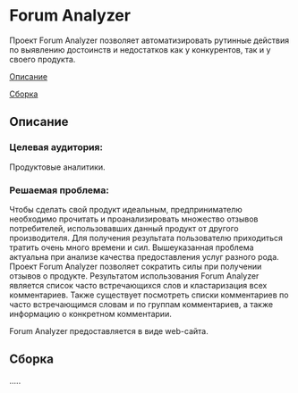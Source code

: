 # Forum Analyzer

Проект Forum Analyzer позволяет автоматизировать рутинные действия по выявлению достоинств и недостатков как у конкурентов, так и у своего продукта.

[Описание](#%D0%9E%D0%BF%D0%B8%D1%81%D0%B0%D0%BD%D0%B8%D0%B5)

[Сборка](#%D0%A1%D0%B1%D0%BE%D1%80%D0%BA%D0%B0)

## Описание

   ### Целевая аудитория: 
   
   Продуктовые аналитики.
   
   ### Решаемая проблема:
   
   Чтобы сделать свой продукт идеальным, предпринимателю необходимо прочитать и проанализировать множество отзывов потребителей, использовавших данный продукт от другого производителя. Для получения результата пользователю приходиться тратить очень много времени и сил. Вышеуказанная проблема актуальна при анализе качества предоставления услуг разного рода. Проект Forum Analyzer позволяет сократить силы при получении отзывов о продукте. Результатом использования Forum Analyzer является список часто встречающихся слов и кластаризация всех комментариев. Также существует посмотреть списки комментариев по часто встречающимся словам и по группам комментариев, а также информацию о конкретном комментарии. 

  Forum Analyzer предоставляется в виде web-сайта.

## Сборка
.....
 


